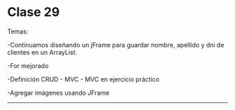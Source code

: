 # Clase 29

Temas:

-Continuamos diseñando un jFrame para guardar nombre, apellido y dni de clientes en un ArrayList.

-For mejorado

-Definición CRUD - MVC - MVC en ejercicio práctico

-Agregar imágenes usando JFrame 

---
